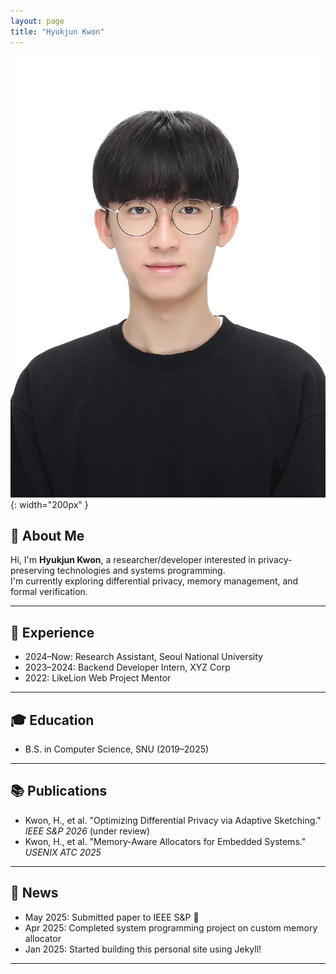 ```yaml
---
layout: page
title: "Hyukjun Kwon"
---
```


![profile](assets/Hyukjun_Kwon.jpg){: width="200px" }

## 👋 About Me

Hi, I'm **Hyukjun Kwon**, a researcher/developer interested in privacy-preserving technologies and systems programming.  
I'm currently exploring differential privacy, memory management, and formal verification.

---

## 🧠 Experience

- 2024–Now: Research Assistant, Seoul National University
- 2023–2024: Backend Developer Intern, XYZ Corp
- 2022: LikeLion Web Project Mentor

---

## 🎓 Education

- B.S. in Computer Science, SNU (2019–2025)

---

## 📚 Publications

- Kwon, H., et al. "Optimizing Differential Privacy via Adaptive Sketching." _IEEE S&P 2026_ (under review)
- Kwon, H., et al. "Memory-Aware Allocators for Embedded Systems." _USENIX ATC 2025_

---

## 📰 News

- May 2025: Submitted paper to IEEE S&P 🎉
- Apr 2025: Completed system programming project on custom memory allocator
- Jan 2025: Started building this personal site using Jekyll!

---
